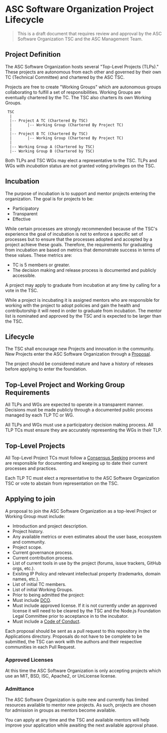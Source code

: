 # ASC Software Organization Project Lifecycle

> This is a draft document that requires review and approval by the ASC Software Organization TSC and the ASC Management Team.

## Project Definition

The ASC Software Organization hosts several "Top-Level Projects (TLPs)." These projects
are autonomous from each other and governed by their own TC (Technical
Committee) and chartered by the ASC TSC.

Projects are free to create "Working Groups" which are autonomous groups
collaborating to fulfill a set of responsibilities. Working Groups are
eventually chartered by the TC. The TSC also charters its own Working
Groups.

```
 TSC
  |
  |-- Project A TC (Chartered By TSC)
  |       |-- Working Group (Chartered By Project TC)
  |
  |-- Project B TC (Chartered By TSC)
  |       |-- Working Group (Chartered By Project TC)
  |
  |-- Working Group A (Chartered by TSC)
  |-- Working Group B (Chartered by TSC)
```

Both TLPs and TSC WGs may elect a representative to the TSC. TLPs and WGs
with *incubation* status are not granted voting privileges on the TSC.

## Incubation

The purpose of incubation is to support and mentor projects entering the
organization. The goal is for projects to be:

* Participatory
* Transparent
* Effective

While certain processes are strongly recommended because of the TSC's
experience the goal of incubation is not to enforce a specific set of
processes but to ensure that the processes adopted and accepted by a
project achieve these goals. Therefore, the requirements for graduating
from incubation are based on metrics that demonstrate success in terms of
these values. These metrics are:

* TC is 5 members or greater.
* The decision making and release process is documented and publicly accessible.

A project may apply to graduate from incubation at any time by calling
for a vote in the TSC.

While a project is incubating it is assigned
mentors who are responsible for working with the project to adopt policies and
gain the health and contributorship it will need in order to graduate
from incubation. The mentor list is nominated and approved by the TSC and
is expected to be larger than the TSC.

## Lifecycle

The TSC shall encourage new Projects and innovation in the
community. New Projects enter the ASC Software Organization through a
[Proposal](#Proposal).

The project should be considered mature and have a history of releases
before applying to enter the foundation.

## Top-Level Project and Working Group Requirements

All TLPs and WGs are expected to operate in a transparent manner.
Decisions must be made publicly through a documented public process
managed by each TLP TC or WG.

All TLPs and WGs must use a participatory decision making process. All
TLP TCs must ensure they are accurately representing the WGs in their
TLP.


## Top-Level Projects

All Top-Level Project TCs must follow a [Consensus
Seeking](https://en.wikipedia.org/wiki/Consensus-seeking_decision-making)
process and are responsible for documenting and keeping up to date their
current processes and practices.

Each TLP TC must elect a representative to the ASC Software Organization TSC or
vote to abstain from representation on the TSC.

## Applying to join

A proposal to join the ASC Software Organization as a top-level Project or
Working Group must include:

* Introduction and project description.
* Project history.
* Any available metrics or even estimates about the user base, ecosystem
and community.
* Project scope.
* Current governance process.
* Current contribution process.
* List of current tools in use by the project (forums, issue trackers,
  GitHub orgs, etc.).
* Existing IP Policy and relevant intellectual property (trademarks,
  domain names, etc.).
* List of initial TC members.
* List of initial Working Groups.
* Prior to being admitted the project:
 * Must include [DCO]().
 * Must include approved license. If it is not currently under an
 approved license it will need to be cleared by the TSC and the Node.js
 Foundation Legal Committee prior to acceptance in to the incubator.
 * Must include a [Code of Conduct](https://usgs-astrogeology.github.io/code/).

Each proposal should be sent as a pull request to this repository in the
Applications directory. Proposals do not have to be complete to be
submitted, the TSC can work with the authors and their respective
communities in each Pull Request.

### Approved Licenses

At this time the ASC Software Organization is only accepting projects which use an MIT,
BSD, ISC, Apache2, or UnLicense license.

### Admittance
The ASC Software Organization is quite new and currently has limited resources
available to mentor new projects. As such, projects are chosen for
admission in groups as mentors become available.

You can apply at any time and the TSC and available mentors will help
improve your application while awaiting the next available approval
phase.
